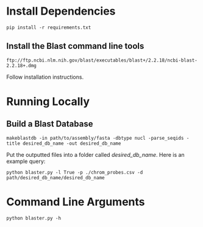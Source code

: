 # Install Dependencies
```
pip install -r requirements.txt
```
## Install the Blast command line tools
```
ftp://ftp.ncbi.nlm.nih.gov/blast/executables/blast+/2.2.18/ncbi-blast-2.2.18+.dmg
```
Follow installation instructions. 

# Running Locally
## Build a Blast Database
```
makeblastdb -in path/to/assembly/fasta -dbtype nucl -parse_seqids -title desired_db_name -out desired_db_name
```
Put the outputted files into a folder called *desired_db_name*.
Here is an example query:
```
python blaster.py -l True -p ./chrom_probes.csv -d path/desired_db_name/desired_db_name
```

# Command Line Arguments
```
python blaster.py -h
```